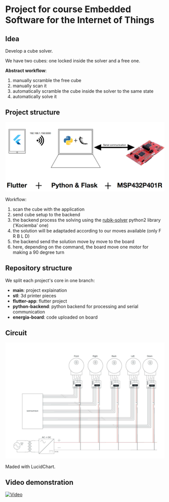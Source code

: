 # Project for course Embedded Software for the Internet of Things

## Idea

Develop a cube solver.

We have two cubes: one locked inside the solver and a free one.

**Abstract workflow**:
1. manually scramble the free cube
2. manually scan it
3. automatically scramble the cube inside the solver to the same state
4. automatically solve it

## Project structure

![Architecture](Architecture.png "Architecture")

Workflow:
1. scan the cube with the application
2. send cube setup to the backend
3. the backend process the solving using the [rubik-solver](https://pypi.org/project/rubik-solver/) python2 library ('Kociemba' one)
4. the solution will be adaptaded according to our moves available (only F R B L D)
5. the backend send the solution move by move to the board
6. here, depending on the command, the board move one motor for making a 90 degree turn

## Repository structure

We split each project's core in one branch:
+ **main**: project explaination
+ **stl**: 3d printer pieces
+ **flutter-app**: flutter project
+ **python-backend**: python backend for processing and serial communication 
+ **energia-board**: code uploaded on board

## Circuit

![Circuit](Circuit.jpeg "Circuit")

Maded with LucidChart.

## Video demonstration

[![Video](https://i.ytimg.com/vi_webp/iLKg9r06wbk/maxresdefault.webp)](https://www.youtube.com/watch?v=iLKg9r06wbk)